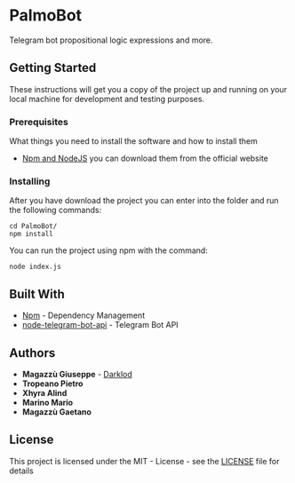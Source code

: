# PalmoBot
Telegram bot propositional logic expressions and more.

## Getting Started
These instructions will get you a copy of the project up and running on your local machine for development and testing purposes.

### Prerequisites

What things you need to install the software and how to install them

* [Npm and NodeJS](https://nodejs.org/it/download/) you can download them from the official website

### Installing

After you have download the project you can enter into the folder and run the following commands:

```
cd PalmoBot/
npm install
```

You can run the project using npm with the command:

```
node index.js
```

## Built With

* [Npm](https://www.npmjs.com/) - Dependency Management
* [node-telegram-bot-api](https://github.com/yagop/node-telegram-bot-api) - Telegram Bot API

## Authors

* **Magazzù Giuseppe** - [Darklod](https://github.com/Darklod)
* **Tropeano Pietro**
* **Xhyra Alind**
* **Marino Mario**
* **Magazzù Gaetano**

## License

This project is licensed under the MIT - License - see the [LICENSE](LICENSE) file for details
